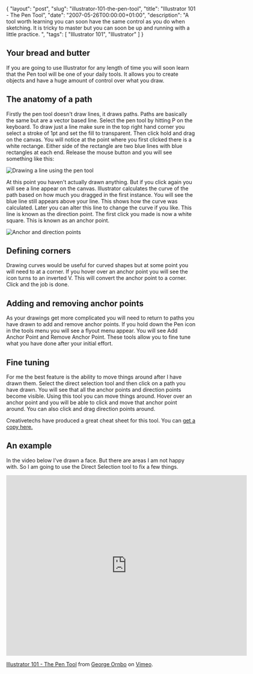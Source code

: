 {
  "layout": "post",
  "slug": "illustrator-101-the-pen-tool",
  "title": "Illustrator 101 - The Pen Tool",
  "date": "2007-05-26T00:00:00+01:00",
  "description": "A tool worth learning you can soon have the same control as you do when sketching. It is tricky to master but you can soon be up and running with a little practice. ",
  "tags": [
    "Illustrator 101",
    "Illustrator"
  ]
}

## Your bread and butter

If you are going to use Illustrator for any length of time you will soon learn that the Pen tool will be one of your daily tools. It allows you to create objects and have a huge amount of control over what you draw.

## The anatomy of a path

Firstly the pen tool doesn't draw lines, it draws paths. Paths are basically the same but are a vector based line. Select the pen tool by hitting P on the keyboard. To draw just a line make sure in the top right hand corner you select a stroke of 1pt and set the fill to transparent. Then click hold and drag on the canvas. You will notice at the point where you first clicked there is a white rectange. Either side of the rectangle are two blue lines with blue rectangles at each end. Release the mouse button and you will see something like this:

![Drawing a line using the pen tool][1] 

At this point you haven't actually drawn anything. But if you click again you will see a line appear on the canvas. Illustrator calculates the curve of the path based on how much you dragged in the first instance. You will see the blue line still appears above your line. This shows how the curve was calculated. Later you can alter this line to change the curve if you like. This line is known as the direction point. The first click you made is now a white square. This is known as an anchor point.

![Anchor and direction points][2] 

## Defining corners

Drawing curves would be useful for curved shapes but at some point you will need to at a corner. If you hover over an anchor point you will see the icon turns to an inverted V. This will convert the anchor point to a corner. Click and the job is done. 

## Adding and removing anchor points

As your drawings get more complicated you will need to return to paths you have drawn to add and remove anchor points. If you hold down the Pen icon in the tools menu you will see a flyout menu appear. You will see Add Anchor Point and Remove Anchor Point. These tools allow you to fine tune what you have done after your initial effort.

## Fine tuning

For me the best feature is the ability to move things around after I have drawn them. Select the direct selection tool and then click on a path you have drawn. You will see that all the anchor points and direction points become visible. Using this tool you can move things around. Hover over an anchor point and you will be able to click and move that anchor point around. You can also click and drag direction points around.

Creativetechs have produced a great cheat sheet for this tool. You can [get a copy here.][3]

## An example

In the video below I've drawn a face. But there are areas I am not happy with. So I am going to use the Direct Selection tool to fix a few things.

<iframe src="http://player.vimeo.com/video/32964527?title=0&amp;byline=0&amp;portrait=0" width="640" height="480" frameborder="0" webkitAllowFullScreen mozallowfullscreen allowFullScreen></iframe><p><a href="http://vimeo.com/32964527">Illustrator 101 - The Pen Tool</a> from <a href="http://vimeo.com/shapeshed">George Ornbo</a> on <a href="http://vimeo.com">Vimeo</a>.</p>

 [1]: http://shapeshed.com/images/articles/pen_line.jpg 
 [2]: http://shapeshed.com/images/articles/pen_curve_copy.jpg 
 [3]: http://www.creativetechs.com/iq/adobe_pen_tool_cheatsheet.html

